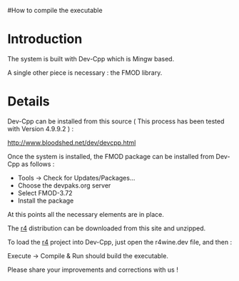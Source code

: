 #How to compile the executable

# Introduction #

The system is built with Dev-Cpp which is Mingw based.

A single other piece is necessary : the FMOD library.

# Details #

Dev-Cpp can be installed from this source ( This process has been tested with Version 4.9.9.2 ) :

http://www.bloodshed.net/dev/devcpp.html

Once the system is installed, the FMOD package can be installed from Dev-Cpp as
follows :

  * Tools -> Check for Updates/Packages...
  * Choose the devpaks.org server
  * Select FMOD-3.72
  * Install the package

At this points all the necessary elements are in place.

The [r4](https://code.google.com/p/reda4/source/detail?r=4) distribution can be downloaded from this site and unzipped.

To load the [r4](https://code.google.com/p/reda4/source/detail?r=4) project into Dev-Cpp, just open the r4wine.dev file, and then :

Execute -> Compile & Run should build the executable.

Please share your improvements and corrections with us !